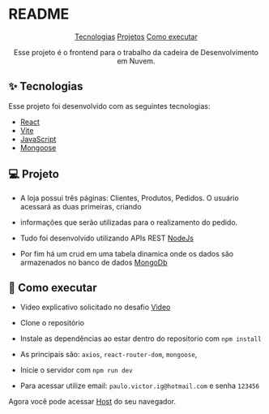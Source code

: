 # README

<p align="center">        
    <a href='#Tecnologias'>Tecnologias</a>
    <a href='#Projeto'>Projetos</a>
    <a href='#Como Executar'>Como executar</a>
</p>


<p align="center">Esse projeto é o frontend para o trabalho da cadeira de Desenvolvimento em Nuvem.</p>


## ✨ Tecnologias

Esse projeto foi desenvolvido com as seguintes tecnologias:

- [React](https://reactjs.org)
- [Vite](https://vitejs.dev/)
- [JavaScript](https://devdocs.io/javascript/)
- [Mongoose](https://mongoosejs.com/)

## 💻 Projeto

- A loja possui três páginas: Clientes, Produtos, Pedidos. O usuário acessará as duas primeiras, criando
- informações que serão utilizadas para o realizamento do pedido. 

- Tudo foi desenvolvido utilizando APIs REST [NodeJs](https://nodejs.org)

- Por fim há um crud em uma tabela dinamica onde os dados são armazenados no banco de dados [MongoDb](https://www.mongodb.com/)

## 🚀 Como executar

- Video explicativo solicitado no desafio [Video](https://www.youtube.com/watch?v=VKey_NCifEc)

- Clone o repositório
- Instale as dependências ao estar dentro do repositorio com `npm install`
- As principais são: `axios`, `react-router-dom`, `mongoose`,
- Inicie o servidor com `npm run dev`
- Para acessar utilize email: `paulo.victor.ig@hotmail.com` e senha `123456`

Agora você pode acessar [Host](http://127.0.0.1:5173/) do seu navegador.